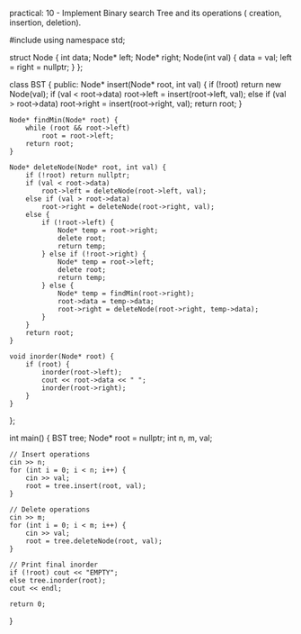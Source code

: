 
practical: 10 -  Implement Binary search Tree and its operations ( creation, insertion, deletion).

#include <iostream>
using namespace std;

struct Node {
    int data;
    Node* left;
    Node* right;
    Node(int val) {
        data = val;
        left = right = nullptr;
    }
};

class BST {
public:
    Node* insert(Node* root, int val) {
        if (!root) return new Node(val);
        if (val < root->data)
            root->left = insert(root->left, val);
        else if (val > root->data)
            root->right = insert(root->right, val);
        return root;
    }

    Node* findMin(Node* root) {
        while (root && root->left)
            root = root->left;
        return root;
    }

    Node* deleteNode(Node* root, int val) {
        if (!root) return nullptr;
        if (val < root->data)
            root->left = deleteNode(root->left, val);
        else if (val > root->data)
            root->right = deleteNode(root->right, val);
        else {
            if (!root->left) {
                Node* temp = root->right;
                delete root;
                return temp;
            } else if (!root->right) {
                Node* temp = root->left;
                delete root;
                return temp;
            } else {
                Node* temp = findMin(root->right);
                root->data = temp->data;
                root->right = deleteNode(root->right, temp->data);
            }
        }
        return root;
    }

    void inorder(Node* root) {
        if (root) {
            inorder(root->left);
            cout << root->data << " ";
            inorder(root->right);
        }
    }
};

int main() {
    BST tree;
    Node* root = nullptr;
    int n, m, val;

    // Insert operations
    cin >> n;
    for (int i = 0; i < n; i++) {
        cin >> val;
        root = tree.insert(root, val);
    }

    // Delete operations
    cin >> m;
    for (int i = 0; i < m; i++) {
        cin >> val;
        root = tree.deleteNode(root, val);
    }

    // Print final inorder
    if (!root) cout << "EMPTY";
    else tree.inorder(root);
    cout << endl;

    return 0;
}